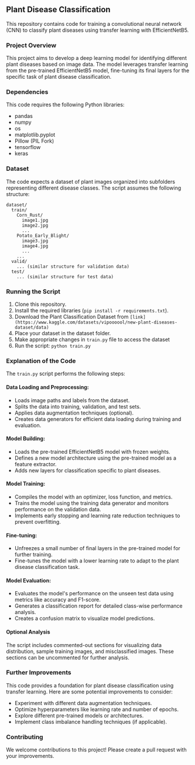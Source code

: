 ## Plant Disease Classification

This repository contains code for training a convolutional neural network (CNN) to classify plant diseases using transfer learning with EfficientNetB5.

### Project Overview

This project aims to develop a deep learning model for identifying different plant diseases based on image data. The model leverages transfer learning from the pre-trained EfficientNetB5 model, fine-tuning its final layers for the specific task of plant disease classification.

### Dependencies

This code requires the following Python libraries:

* pandas
* numpy
* os
* matplotlib.pyplot
* Pillow (PIL Fork)
* tensorflow
* keras

### Dataset

The code expects a dataset of plant images organized into subfolders representing different disease classes. The script assumes the following structure:

```
dataset/
  train/
    Corn_Rust/
      image1.jpg
      image2.jpg
      ...
    Potato_Early_Blight/
      image3.jpg
      image4.jpg
      ...
    ...
  valid/
    ... (similar structure for validation data)
  test/
    ... (similar structure for test data)
```

### Running the Script

1. Clone this repository.
2. Install the required libraries (`pip install -r requirements.txt`).
3. Download the Plant Classification Dataset from `[link](https://www.kaggle.com/datasets/vipoooool/new-plant-diseases-dataset/data)`
4. Place your dataset in the dataset folder.
5. Make appropriate changes in `train.py` file to access the dataset 
6. Run the script: `python train.py`

### Explanation of the Code

The `train.py` script performs the following steps:

#### Data Loading and Preprocessing:

* Loads image paths and labels from the dataset.
* Splits the data into training, validation, and test sets.
* Applies data augmentation techniques (optional).
* Creates data generators for efficient data loading during training and evaluation.

#### Model Building:

* Loads the pre-trained EfficientNetB5 model with frozen weights.
* Defines a new model architecture using the pre-trained model as a feature extractor.
* Adds new layers for classification specific to plant diseases.

#### Model Training:

* Compiles the model with an optimizer, loss function, and metrics.
* Trains the model using the training data generator and monitors performance on the validation data.
* Implements early stopping and learning rate reduction techniques to prevent overfitting.

#### Fine-tuning:

* Unfreezes a small number of final layers in the pre-trained model for further training.
* Fine-tunes the model with a lower learning rate to adapt to the plant disease classification task.

#### Model Evaluation:

* Evaluates the model's performance on the unseen test data using metrics like accuracy and F1-score.
* Generates a classification report for detailed class-wise performance analysis.
* Creates a confusion matrix to visualize model predictions.

#### Optional Analysis

The script includes commented-out sections for visualizing data distribution, sample training images, and misclassified images. These sections can be uncommented for further analysis.

### Further Improvements

This code provides a foundation for plant disease classification using transfer learning. Here are some potential improvements to consider:

* Experiment with different data augmentation techniques.
* Optimize hyperparameters like learning rate and number of epochs.
* Explore different pre-trained models or architectures.
* Implement class imbalance handling techniques (if applicable).

### Contributing

We welcome contributions to this project! Please create a pull request with your improvements.
